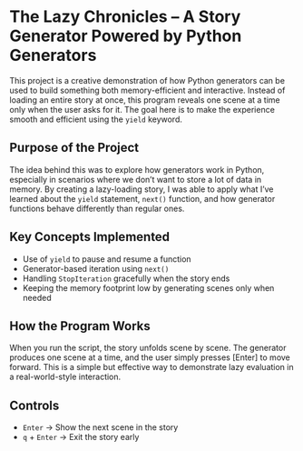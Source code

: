 #  The Lazy Chronicles – A Story Generator Powered by Python Generators

This project is a creative demonstration of how Python generators can be used to build something both memory-efficient and interactive. Instead of loading an entire story at once, this program reveals one scene at a time only when the user asks for it. The goal here is to make the experience smooth and efficient using the `yield` keyword.

##  Purpose of the Project

The idea behind this was to explore how generators work in Python, especially in scenarios where we don’t want to store a lot of data in memory. By creating a lazy-loading story, I was able to apply what I’ve learned about the `yield` statement, `next()` function, and how generator functions behave differently than regular ones.

##  Key Concepts Implemented

- Use of `yield` to pause and resume a function
- Generator-based iteration using `next()`
- Handling `StopIteration` gracefully when the story ends
- Keeping the memory footprint low by generating scenes only when needed

##  How the Program Works

When you run the script, the story unfolds scene by scene. The generator produces one scene at a time, and the user simply presses [Enter] to move forward. This is a simple but effective way to demonstrate lazy evaluation in a real-world-style interaction.

## Controls

- `Enter` → Show the next scene in the story  
- `q` + `Enter` → Exit the story early
